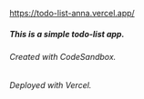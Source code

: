 https://todo-list-anna.vercel.app/

##### This is a simple todo-list app. 
###### Created with CodeSandbox.
###### Deployed with Vercel.
